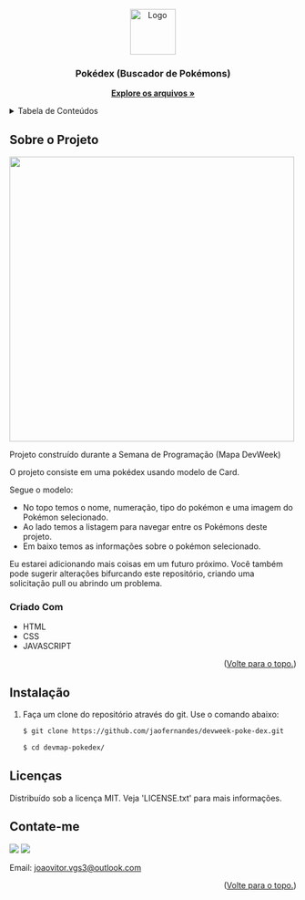 <div id="top"></div>

<!-- PROJECT LOGO -->
<br />
<div align="center">
  <a href="https://github.com/jaofernandes/devweek-poke-dex">
    <img src="https://www.freeiconspng.com/thumbs/pokeball-png/file-pokeball-png-0.png" alt="Logo" width="80" height="80">
  </a>

  <h3 align="center">Pokédex (Buscador de Pokémons)</h3>

  <p align="center">
    <a href="https://github.com/jaofernandes/devweek-poke-dex"><strong>Explore os arquivos »</strong></a>
  </p>
</div>



<!-- TABLE OF CONTENTS -->
<details>
  <summary>Tabela de Conteúdos</summary>
  <ol>
    <li>
      <a href="#Sobre-o-Projeto">Sobre o Projeto</a>
      <ul>
        <li><a href="#Criado-com">Criado com</a></li>
      </ul>
    </li>
        <li><a href="#instalação">Instalação</a></li>
      </ul>
    </li>
    <li><a href="#licenças">Licenças</a></li>
    <li><a href="#contate-me">Contato</a></li>
  </ol>
</details>



<!-- ABOUT THE PROJECT -->
## Sobre o Projeto

<img src="https://github.com/jaofernandes/devweek-poke-dex/blob/main/assets/images/toReadme/Anima%C3%A7%C3%A3o.gif" height="500">

Projeto construído durante a Semana de Programação (Mapa DevWeek)

O projeto consiste em uma pokédex usando modelo de Card. 

Segue o modelo:
* No topo temos o nome, numeração, tipo do pokémon e uma imagem do Pokémon selecionado.
* Ao lado temos a listagem para navegar entre os Pokémons deste projeto. 
* Em baixo temos as informações sobre o pokémon selecionado.

Eu estarei adicionando mais coisas em um futuro próximo. Você também pode sugerir alterações bifurcando este repositório, criando uma solicitação pull ou abrindo um problema.

### Criado Com

* HTML
* CSS
* JAVASCRIPT

<p align="right">(<a href="#top">Volte para o topo.</a>)</p>



<!-- GETTING STARTED -->

## Instalação


1. Faça um clone do repositório através do git. Use o comando abaixo:
   ```sh
   $ git clone https://github.com/jaofernandes/devweek-poke-dex.git
   
   $ cd devmap-pokedex/

<!-- LICENÇA -->
## Licenças

Distribuído sob a licença MIT. Veja 'LICENSE.txt' para mais informações.


<!-- CONTACT -->
## Contate-me

<div> 
  <a href="https://www.linkedin.com/in/jo%C3%A3o-fernandes-4476b8175/" target="_blank"><img src="https://img.shields.io/badge/-LinkedIn-%230077B5?style=for-the-badge&logo=linkedin&logoColor=white" target="_blank"></a> 
  <a href="https://www.instagram.com/juao.fer/" target="_blank"><img src="https://img.shields.io/badge/-Instagram-%23E4405F?style=for-the-badge&logo=instagram&logoColor=white" target="_blank"></a>
  
  
  Email: joaovitor.vgs3@outlook.com

<p align="right">(<a href="#top">Volte para o topo.</a>)</p>
